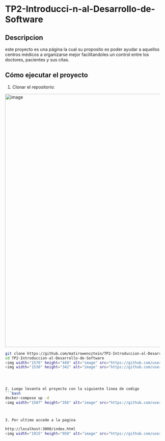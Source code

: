 # TP2-Introducci-n-al-Desarrollo-de-Software

## Descripcion
  este proyecto es una página la cual su proposito es poder ayudar a aquellos centros médicos a organizarse mejor facilitandoles un control entre los doctores, pacientes y sus citas.

## Cómo ejecutar el proyecto

1. Clonar el repositorio:
<img width="1626" height="826" alt="image" src="https://github.com/user-attachments/assets/0f9e294b-dd66-4789-a33c-ed4738c0868f" />

   ```bash
   git clone https://github.com/matirowensztein/TP2-Introduccion-al-Desarrollo-de-Software.git
   cd TP2-Introduccion-al-Desarrollo-de-Software
<img width="1576" height="440" alt="image" src="https://github.com/user-attachments/assets/f881f653-7f6a-4e77-9721-8493f0199f0c" />
<img width="1530" height="342" alt="image" src="https://github.com/user-attachments/assets/fc6ac182-7d09-4695-9620-893500ffb30b" />




2. Luego levanta el proyecto con la siguiente linea de codigo
  ```bash
  docker-compose up -d
<img width="1587" height="356" alt="image" src="https://github.com/user-attachments/assets/84768b43-ad98-4264-8a96-a36b5e2ad1ef" />


  
3. Por ultimo accede a la pagina

http://localhost:3000/index.html
<img width="1915" height="958" alt="image" src="https://github.com/user-attachments/assets/7e743c4a-4f4b-40a3-992e-8d130fe00d15" />
